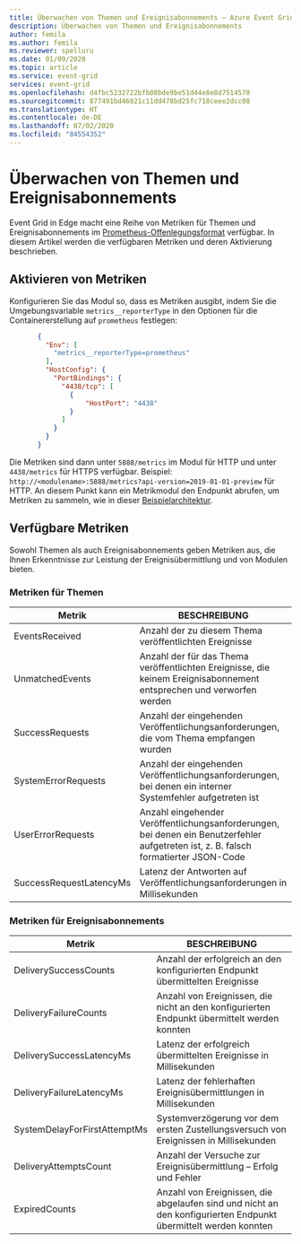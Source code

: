 ```yaml
---
title: Überwachen von Themen und Ereignisabonnements – Azure Event Grid IoT Edge | Microsoft-Dokumentation
description: Überwachen von Themen und Ereignisabonnements
author: femila
ms.author: femila
ms.reviewer: spelluru
ms.date: 01/09/2020
ms.topic: article
ms.service: event-grid
services: event-grid
ms.openlocfilehash: d4fbc5232722bfb08bde9be51d44e8e8d7514570
ms.sourcegitcommit: 877491bd46921c11dd478bd25fc718ceee2dcc08
ms.translationtype: HT
ms.contentlocale: de-DE
ms.lasthandoff: 07/02/2020
ms.locfileid: "84554352"
---
```

# <a name="monitor-topics-and-event-subscriptions"></a>Überwachen von Themen und Ereignisabonnements

Event Grid in Edge macht eine Reihe von Metriken für Themen und Ereignisabonnements im [Prometheus-Offenlegungsformat](https://prometheus.io/docs/instrumenting/exposition_formats/) verfügbar. In diesem Artikel werden die verfügbaren Metriken und deren Aktivierung beschrieben.

## <a name="enable-metrics"></a>Aktivieren von Metriken

Konfigurieren Sie das Modul so, dass es Metriken ausgibt, indem Sie die Umgebungsvariable `metrics__reporterType` in den Optionen für die Containererstellung auf `prometheus` festlegen:

 ```json
        {
          "Env": [
            "metrics__reporterType=prometheus"
          ],
          "HostConfig": {
            "PortBindings": {
              "4438/tcp": [
                {
                    "HostPort": "4438"
                }
              ]
            }
          }
        }
 ```    

Die Metriken sind dann unter `5888/metrics` im Modul für HTTP und unter `4438/metrics` für HTTPS verfügbar. Beispiel: `http://<modulename>:5888/metrics?api-version=2019-01-01-preview` für HTTP. An diesem Punkt kann ein Metrikmodul den Endpunkt abrufen, um Metriken zu sammeln, wie in dieser [Beispielarchitektur](https://github.com/veyalla/ehm).

## <a name="available-metrics"></a>Verfügbare Metriken

Sowohl Themen als auch Ereignisabonnements geben Metriken aus, die Ihnen Erkenntnisse zur Leistung der Ereignisübermittlung und von Modulen bieten.

### <a name="topic-metrics"></a>Metriken für Themen

| Metrik | BESCHREIBUNG |
| ------ | ----------- |
| EventsReceived | Anzahl der zu diesem Thema veröffentlichten Ereignisse
| UnmatchedEvents | Anzahl der für das Thema veröffentlichten Ereignisse, die keinem Ereignisabonnement entsprechen und verworfen werden
| SuccessRequests | Anzahl der eingehenden Veröffentlichungsanforderungen, die vom Thema empfangen wurden
| SystemErrorRequests | Anzahl der eingehenden Veröffentlichungsanforderungen, bei denen ein interner Systemfehler aufgetreten ist
| UserErrorRequests | Anzahl eingehender Veröffentlichungsanforderungen, bei denen ein Benutzerfehler aufgetreten ist, z. B. falsch formatierter JSON-Code
| SuccessRequestLatencyMs | Latenz der Antworten auf Veröffentlichungsanforderungen in Millisekunden


### <a name="event-subscription-metrics"></a>Metriken für Ereignisabonnements

| Metrik | BESCHREIBUNG |
| ------ | ----------- |
| DeliverySuccessCounts | Anzahl der erfolgreich an den konfigurierten Endpunkt übermittelten Ereignisse
| DeliveryFailureCounts | Anzahl von Ereignissen, die nicht an den konfigurierten Endpunkt übermittelt werden konnten
| DeliverySuccessLatencyMs | Latenz der erfolgreich übermittelten Ereignisse in Millisekunden
| DeliveryFailureLatencyMs | Latenz der fehlerhaften Ereignisübermittlungen in Millisekunden
| SystemDelayForFirstAttemptMs | Systemverzögerung vor dem ersten Zustellungsversuch von Ereignissen in Millisekunden
| DeliveryAttemptsCount | Anzahl der Versuche zur Ereignisübermittlung – Erfolg und Fehler
| ExpiredCounts | Anzahl von Ereignissen, die abgelaufen sind und nicht an den konfigurierten Endpunkt übermittelt werden konnten